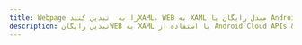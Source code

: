 ---title: Webpage را به  تبدیل کنیدXAML، WEB به XAML مبدل رایگان یا Android SDKdescription: تبدیل رایگانWEB به XAML با استفاده از Android Cloud APIs & SDK همچنین اسناد PDF را در Cloud ایجاد، ویرایش و رندر کنید.---